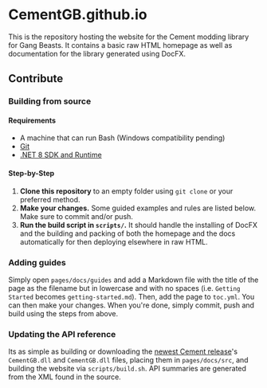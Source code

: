# CementGB.github.io
This is the repository hosting the website for the Cement modding library for Gang Beasts. It contains a basic raw HTML homepage as well as documentation for the library generated using DocFX.

## Contribute

### Building from source

#### Requirements

- A machine that can run Bash (Windows compatibility pending)
- [Git](https://git-scm.com/)
- [.NET 8 SDK and Runtime](https://dotnet.microsoft.com/en-us/download/dotnet/8.0)

#### Step-by-Step

1. **Clone this repository** to an empty folder using `git clone` or your preferred method.
2. **Make your changes.** Some guided examples and rules are listed below. Make sure to commit and/or push.
3. **Run the build script in `scripts/`.** It should handle the installing of DocFX and the building and packing of both the homepage and the docs automatically for then deploying elsewhere in raw HTML.

### Adding guides
Simply open `pages/docs/guides` and add a Markdown file with the title of the page as the filename but in lowercase and with no spaces (i.e. `Getting Started` becomes `getting-started.md`). Then, add the page to `toc.yml`. You can then make your changes. When you're done, simply commit, push and build using the steps from above.

### Updating the API reference
Its as simple as building or downloading the [newest Cement release](https://github.com/HueSamai/CementSource/releases/latest)'s `CementGB.dll` and `CementGB.dll` files, placing them in `pages/docs/src`, and building the website via `scripts/build.sh`. API summaries are generated from the XML found in the source.
